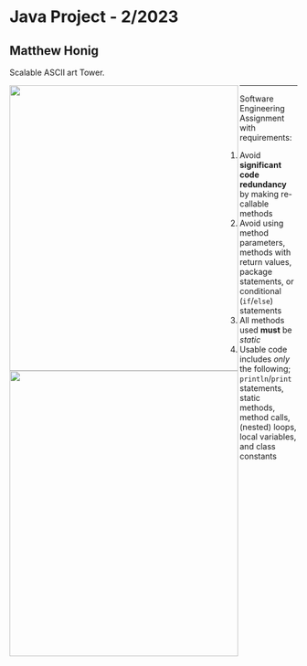 # Java Project - 2/2023
## Matthew Honig
Scalable ASCII art Tower.

<img align="left" width="400" height="500" src=https://github.com/mattrhonig/Honig-Resume-Portfolio/blob/main/Java_Projects/Scalable%20Tower/tower_images/size2.png>
<img align="left" width="400" height="500" src=https://github.com/mattrhonig/Honig-Resume-Portfolio/blob/main/Java_Projects/Scalable%20Tower/tower_images/size4.png>







<hr>

Software Engineering Assignment with requirements:
1. Avoid **significant code redundancy** by making re-callable methods
2. Avoid using method parameters, methods with return values, package statements, or conditional (`if`/`else`) statements
3. All methods used **must** be *static*
4. Usable code includes *only* the following; `println`/`print` statements, static methods, method calls, (nested) loops, local variables, and class constants
